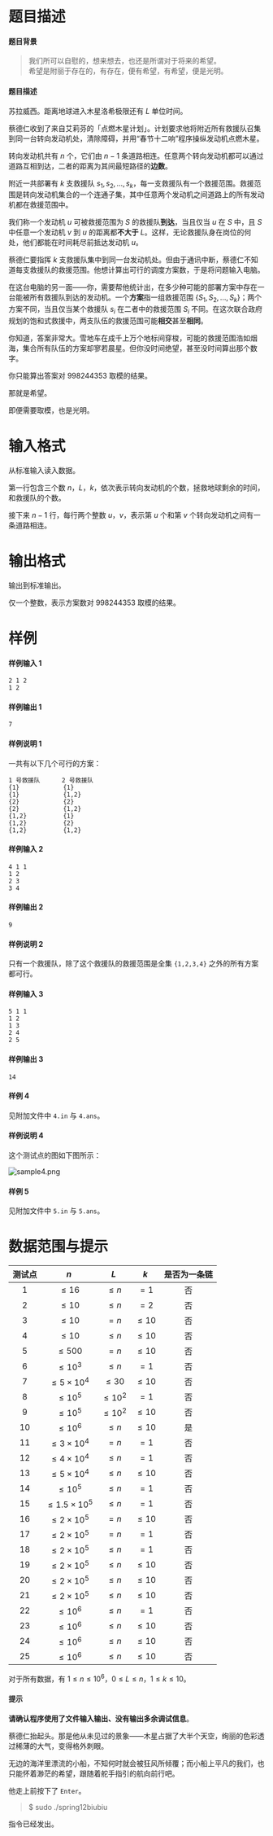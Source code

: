 
# 题目描述

#### 题目背景
>我们所可以自慰的，想来想去，也还是所谓对于将来的希望。  
希望是附丽于存在的，有存在，便有希望，有希望，便是光明。

#### 题目描述
苏拉威西。距离地球进入木星洛希极限还有 $L$ 单位时间。

蔡德仁收到了来自艾莉芬的「点燃木星计划」。计划要求他将附近所有救援队召集到同一台转向发动机处，清除障碍，并用“春节十二响”程序操纵发动机点燃木星。

转向发动机共有 $n$ 个，它们由 $n-1$ 条道路相连。任意两个转向发动机都可以通过道路互相到达，二者的距离为其间最短路径的**边数**。

附近一共部署有 $k$ 支救援队 $s_1, s_2, \dots, s_k$，每一支救援队有一个救援范围。救援范围是转向发动机集合的一个连通子集，其中任意两个发动机之间道路上的所有发动机都在救援范围中。

我们称一个发动机 $u$ 可被救援范围为 $S$ 的救援队**到达**，当且仅当 $u$ 在 $S$ 中，且 $S$ 中任意一个发动机 $v$ 到 $u$ 的距离都**不大于** $L$。这样，无论救援队身在岗位的何处，他们都能在时间耗尽前抵达发动机 $u$。

蔡德仁要指挥 $k$ 支救援队集中到同一台发动机处。但由于通讯中断，蔡德仁不知道每支救援队的救援范围。他想计算出可行的调度方案数，于是将问题输入电脑。

在这台电脑的另一面——你，需要帮他统计出，在多少种可能的部署方案中存在一台能被所有救援队到达的发动机。一个**方案**指一组救援范围 $\{S_1, S_2, \dots , S_k\}$；两个方案不同，当且仅当某个救援队 $s_i$ 在二者中的救援范围 $S_i$ 不同。在这次联合政府规划的饱和式救援中，两支队伍的救援范围可能**相交**甚至**相同**。

你知道，答案非常大。雪地车在成千上万个地标间穿梭，可能的救援范围浩如烟海，集合所有队伍的方案却寥若晨星。但你没时间绝望，甚至没时间算出那个数字。

你只能算出答案对 $998244353$ 取模的结果。

那就是希望。

即便需要取模，也是光明。

# 输入格式

从标准输入读入数据。

第一行包含三个数 $n$，$L$，$k$，依次表示转向发动机的个数，拯救地球剩余的时间，和救援队的个数。

接下来 $n-1$ 行，每行两个整数 $u$，$v$，表示第 $u$ 个和第 $v$ 个转向发动机之间有一条道路相连。

# 输出格式

输出到标准输出。

仅一个整数，表示方案数对 $998244353$ 取模的结果。

# 样例

#### 样例输入 1
```plain
2 1 2
1 2
```
#### 样例输出 1
```plain
7
```
#### 样例说明 1
一共有以下几个可行的方案：
```plain
1 号救援队      2 号救援队
{1}            {1}
{1}            {1,2}
{2}            {2}
{2}            {1,2}
{1,2}          {1}
{1,2}          {2}
{1,2}          {1,2}
```
#### 样例输入 2
```plain
4 1 1
1 2
2 3
3 4
```
#### 样例输出 2
```plain
9
```
#### 样例说明 2
只有一个救援队，除了这个救援队的救援范围是全集 `{1,2,3,4}` 之外的所有方案都可行。

#### 样例输入 3
```plain
5 1 1
1 2
1 3
2 4
2 5
```
#### 样例输出 3
```plain
14
```
#### 样例 4
见附加文件中 `4.in` 与 `4.ans`。

#### 样例说明 4
这个测试点的图如下图所示：

![sample4.png](/source/loj/3053/img/aHR0cHM6Ly9sb2otaW1nLnVweXVuLm1lbmNpLm1lbXNldDAuY24vMjAxOS8wNC8wNy81Y2E5OTNhMGQ2M2RhLnBuZw==.png)

#### 样例 5
见附加文件中 `5.in` 与 `5.ans`。

# 数据范围与提示

|测试点|$n$|$L$|$k$|是否为一条链|
|:-:|:-:|:-:|:-:|:-:|
|$1$|$\le 16$|$\le n$|$=1$|否|
|$2$|$\le 10$|$\le n$|$=2$|否|
|$3$|$\le 10$|$=n$|$\le 10$|否|
|$4$|$\le 10$|$\le n$|$\le 10$|否|
|$5$|$\le 500$|$=n$|$\le 10$|否|
|$6$|$\le 10^3$|$\le n$|$=1$|否|
|$7$|$\le 5\times 10^4$|$\le 30$|$\le 10$|否|
|$8$|$\le 10^5$|$\le 10^2$|$=1$|否|
|$9$|$\le 10^5$|$\le 10^2$|$\le 10$|否|
|$10$|$\le 10^6$|$\le n$|$\le 10$|是|
|$11$|$\le 3\times 10^4$|$=n$|$=1$|否|
|$12$|$\le 4\times 10^4$|$\le n$|$=1$|否|
|$13$|$\le 5\times 10^4$|$\le n$|$\le 10$|否|
|$14$|$\le 10^5$|$\le n$|$=1$|否|
|$15$|$\le 1.5\times 10^5$|$\le n$|$=1$|否|
|$16$|$\le 2\times 10^5$|$=n$|$\le 10$|否|
|$17$|$\le 2\times 10^5$|$=n$|$=1$|否|
|$18$|$\le 2\times 10^5$|$\le n$|$=1$|否|
|$19$|$\le 2\times 10^5$|$\le n$|$\le 10$|否|
|$20$|$\le 2\times 10^5$|$\le n$|$\le 10$|否|
|$21$|$\le 2\times 10^5$|$\le n$|$\le 10$|否|
|$22$|$\le 10^6$|$\le n$|$=1$|否|
|$23$|$\le 10^6$|$\le n$|$\le 10$|否|
|$24$|$\le 10^6$|$\le n$|$\le 10$|否|
|$25$|$\le 10^6$|$\le n$|$\le 10$|否|

对于所有数据，有 $1 \le n \le 10^6$，$0 \le L \le n$，$1 \le k \le 10$。

#### 提示
**请确认程序使用了文件输入输出、没有输出多余调试信息**。

蔡德仁抬起头。那是他从未见过的景象——木星占据了大半个天空，绚丽的色彩透过稀薄的大气，变得格外刺眼。
	
无边的海洋里漂流的小船，不知何时就会被狂风所倾覆；而小船上平凡的我们，也只能怀着渺茫的希望，跟随着舵手指引的航向前行吧。

他走上前按下了 `Enter`。

> $ sudo ./spring12biubiu

指令已经发出。

